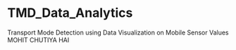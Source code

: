 # TMD_Data_Analytics
Transport Mode Detection using Data Visualization on Mobile Sensor Values
MOHIT CHUTIYA HAI
 
